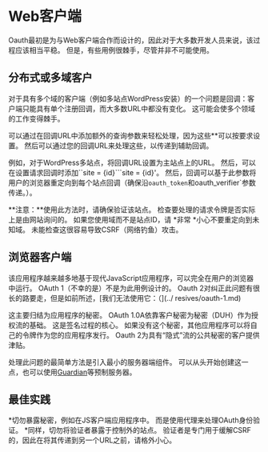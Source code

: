 # Web客户端

Oauth最初是为与Web客户端合作而设计的，因此对于大多数开发人员来说，该过程应该相当平稳。 但是，有些用例很棘手，尽管并非不可能使用。


## 分布式或多域客户

对于具有多个域的客户端（例如多站点WordPress安装）的一个问题是回调：客户端只能具有单个注册回调，而大多数URL中都没有变化。 这可能会使多个领域的工作变得棘手。

可以通过在回调URL中添加额外的查询参数来轻松处理，因为这些**可以按要求设置。 然后可以通过您的回调URL来处理这些，以传递到辅助回调。

例如，对于WordPress多站点，将回调URL设置为主站点上的URL。 然后，可以在设置请求回调时添加``site = {id}```site = {id}'。 然后，回调可以基于此参数将用户的浏览器重定向到每个站点回调（确保沿`oauth_token`和oauth_verifier`参数传递。）。

**注意：**使用此方法时，请确保验证该站点。 检查要处理的请求令牌是否实际上是由网站询问的。 如果您使用域而不是站点ID，请 *非常 *小心不要重定向到未知域。 未能检查这很容易导致CSRF（网络钓鱼）攻击。


## 浏览器客户端

该应用程序越来越多地基于现代JavaScript应用程序，可以完全在用户的浏览器中运行。 OAuth 1（不幸的是）不是为此用例设计的。 Oauth 2对纠正此问题有很长的路要走，但是如前所述，[我们无法使用它：（](../ resives/oauth-1.md)

这主要归结为应用程序的秘密。 OAuth 1.0A依靠客户秘密为秘密（DUH）作为授权流的基础。 这是签名过程的核心。 如果没有这个秘密，其他应用程序可以将自己的令牌作为您的应用程序发行。 Oauth 2为具有“隐式”流的公共秘密的客户提供津贴。

处理此问题的最简单方法是引入最小的服务器端组件。 可以从头开始创建这一点，也可以使用[Guardian](http://guardianjs.com/)等预制服务器。


## 最佳实践

*切勿暴露秘密，例如在JS客户端应用程序中。 而是使用代理来处理OAuth身份验证。
*同样，切勿将验证者暴露于控制外的站点。 验证者是专门用于缓解CSRF的，因此在将其传递到另一个URL之前，请格外小心。
